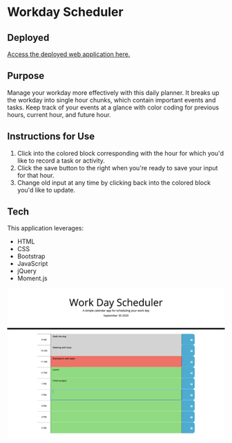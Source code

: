 # Workday Scheduler

## Deployed

[Access the deployed web application here.](https://christinakerr.github.io/WorkdayScheduler/)

## Purpose

Manage your workday more effectively with this daily planner. It breaks up the workday into single hour chunks, which contain important events and tasks. Keep track of your events at a glance with color coding for previous hours, current hour, and future hour.

## Instructions for Use

1. Click into the colored block corresponding with the hour for which you'd like to record a task or activity.
2. Click the save button to the right when you're ready to save your input for that hour.
3. Change old input at any time by clicking back into the colored block you'd like to update.

## Tech

This application leverages:

* HTML
* CSS
* Bootstrap
* JavaScript
* jQuery
* Moment.js

![Screenshot](screenshot.png)